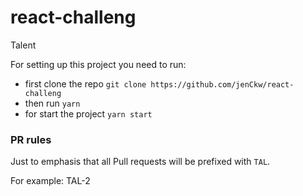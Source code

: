 # react-challeng
Talent

For setting up this project you need to run:
- first clone the repo `git clone https://github.com/jenCkw/react-challeng`
- then run `yarn`
- for start the project `yarn start`

### PR rules 

Just to emphasis that all Pull requests will be prefixed with `TAL`.

For example: TAL-2